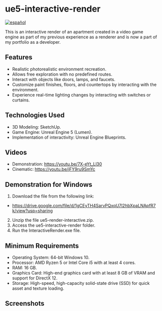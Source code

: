# ue5-interactive-render

[![español](https://img.shields.io/badge/lang-es-yellow.svg)](https://github.com/hernanhawryluk/ue5-interactive-render/blob/main/README.es.md)

This is an interactive render of an apartment created in a video game engine as part of my previous experience as a renderer and is now a part of my portfolio as a developer.

## Features

- Realistic photorealistic environment recreation.
- Allows free exploration with no predefined routes.
- Interact with objects like doors, lamps, and faucets.
- Customize paint finishes, floors, and countertops by interacting with the environment.
- Experience real-time lighting changes by interacting with switches or curtains.

## Technologies Used

- 3D Modeling: SketchUp.
- Game Engine: Unreal Engine 5 (Lumen).
- Implementation of interactivity: Unreal Engine Blueprints.

## Videos

- Demonstration: https://youtu.be/7X-eYt_Ll30
- Cinematic: https://youtu.be/jFY9ru9SmYc

## Demonstration for Windows

1. Download the file from the following link:

- https://drive.google.com/file/d/1gCEyTH4SarvPQxqU7l2hbXpaLNApfR7k/view?usp=sharing

2. Unzip the file ue5-render-interactive.zip.
3. Access the ue5-interactive-render folder.
4. Run the InteractiveRender.exe file.

## Minimum Requirements

- Operating System: 64-bit Windows 10.
- Processor: AMD Ryzen 5 or Intel Core i5 with at least 4 cores.
- RAM: 16 GB.
- Graphics Card: High-end graphics card with at least 8 GB of VRAM and support for DirectX 12.
- Storage: High-speed, high-capacity solid-state drive (SSD) for quick asset and texture loading.

## Screenshots
